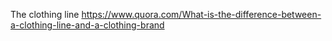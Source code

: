 The clothing line
	https://www.quora.com/What-is-the-difference-between-a-clothing-line-and-a-clothing-brand